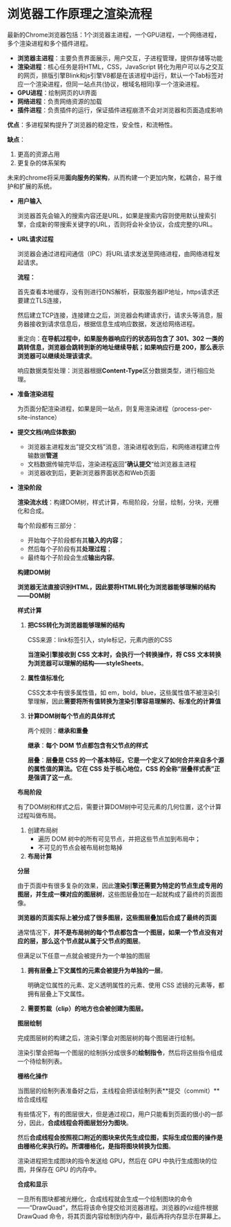 # 浏览器工作原理之渲染流程

最新的Chrome浏览器包括：1个浏览器主进程，一个GPU进程，一个网络进程，多个渲染进程和多个插件进程。

- **浏览器主进程**：主要负责界面展示，用户交互，子进程管理，提供存储等功能
- **渲染进程**：核心任务是将HTML，CSS，JavaScript 转化为用户可以与之交互的网页，排版引擎Blink和js引擎V8都是在该进程中运行，默认一个Tab标签对应一个渲染进程，但同一站点共(协议，根域名相同)享一个渲染进程。
- **GPU进程**：绘制网页的UI界面
- **网络进程**：负责网络资源的加载
- **插件进程**：负责插件的运行，保证插件进程崩溃不会对浏览器和页面造成影响

**优点**：多进程架构提升了浏览器的稳定性，安全性，和流畅性。

**缺点**：

1. 更高的资源占用
2. 更复杂的体系架构

未来的chrome将采用**面向服务的架构**，从而构建一个更加内聚，松耦合，易于维护和扩展的系统。



- **用户输入**

  浏览器首先会输入的搜索内容还是URL，如果是搜索内容则使用默认搜索引擎，合成新的带搜索关键字的URL，否则将会补全协议，合成完整的URL。

- **URL请求过程**

  浏览器会通过进程间通信（IPC）将URL请求发送至网络进程，由网络进程发起请求。

  **流程：**

   首先查看本地缓存，没有则进行DNS解析，获取服务器IP地址，https请求还要建立TLS连接，

  然后建立TCP连接，连接建立之后，浏览器会构建请求行，请求头等消息，服务器接收到请求信息后，根据信息生成响应数据，发送给网络进程。

  重定向：**在导航过程中，如果服务器响应行的状态码包含了 301、302 一类的跳转信息，浏览器会跳转到新的地址继续导航；如果响应行是 200，那么表示浏览器可以继续处理该请求**。

  响应数据类型处理：浏览器根据**Content-Type**区分数据类型，进行相应处理。

- **准备渲染进程**

  为页面分配渲染进程，如果是同一站点，则复用渲染进程（process-per-site-instance）

- **提交文档(响应体数据)**

  - 浏览器主进程发出”提交文档”消息，渲染进程收到后，和网络进程建立传输数据**管道**
  - 文档数据传输完毕后，渲染进程返回”**确认提交**“给浏览器主进程
  - 浏览器收到后，更新浏览器界面状态和Web页面

- **渲染阶段**

  **渲染流水线**：构建DOM树，样式计算，布局阶段，分层，绘制，分块，光栅化和合成。

  每个阶段都有三部分：

  - 开始每个子阶段都有其**输入的内容**；
  - 然后每个子阶段有其**处理过程**；
  - 最终每个子阶段会生成**输出内容**。

  **构建DOM树**

   **浏览器无法直接识别HTML，因此要将HTML转化为浏览器能够理解的结构——DOM树**

  **样式计算**

  1. **把CSS转化为浏览器能够理解的结构**

     CSS来源：link标签引入，style标记，元素内嵌的CSS

     **当渲染引擎接收到 CSS 文本时，会执行一个转换操作，将 CSS 文本转换为浏览器可以理解的结构——styleSheets**。

  2. **属性值标准化**

     CSS文本中有很多属性值，如 em，bold，blue，这些属性值不被渲染引擎理解，因此**需要将所有值转换为渲染引擎容易理解的、标准化的计算值**

  3. **计算DOM树每个节点的具体样式**

     两个规则：**继承和重叠**

     **继承**：**每个 DOM 节点都包含有父节点的样式**

     **层叠**：**层叠是 CSS 的一个基本特征，它是一个定义了如何合并来自多个源的属性值的算法。它在 CSS 处于核心地位，CSS 的全称“层叠样式表”正是强调了这一点**。

  **布局阶段**

   有了DOM树和样式之后，需要计算DOM树中可见元素的几何位置，这个计算过程叫做布局。

  1. 创建布局树
     - 遍历 DOM 树中的所有可见节点，并把这些节点加到布局中；
     - 不可见的节点会被布局树忽略掉
  2. **布局计算**

  **分层**

   由于页面中有很多复杂的效果，因此**渲染引擎还需要为特定的节点生成专用的图层，并生成一棵对应的图层树**，这些图层叠加在一起就构成了最终的页面图像。

   **浏览器的页面实际上被分成了很多图层，这些图层叠加后合成了最终的页面**

   通常情况下，**并不是布局树的每个节点都包含一个图层，如果一个节点没有对应的层，那么这个节点就从属于父节点的图层**。

  但满足以下任意一点就会被提升为一个单独的图层

  1. **拥有层叠上下文属性的元素会被提升为单独的一层**。

     明确定位属性的元素、定义透明属性的元素、使用 CSS 滤镜的元素等，都拥有层叠上下文属性。

  2. **需要剪裁（clip）的地方也会被创建为图层。**

  **图层绘制**

   完成图层树的构建之后，渲染引擎会对图层树的每个图层进行绘制。

  渲染引擎会把每一个图层的绘制拆分成很多的**绘制指令**，然后将这些指令组成一个待绘制列表。

  **栅格化操作**

   当图层的绘制列表准备好之后，主线程会把该绘制列表**提交（commit）**给合成线程

   有些情况下，有的图层很大，但是通过视口，用户只能看到页面的很小的一部分，因此，**合成线程会将图层划分为图块**。

   然后**合成线程会按照视口附近的图块来优先生成位图，实际生成位图的操作是由栅格化来执行的。所谓栅格化，是指将图块转换为位图**。

   渲染进程把生成图块的指令发送给 GPU，然后在 GPU 中执行生成图块的位图，并保存在 GPU 的内存中。

  **合成和显示**

   一旦所有图块都被光栅化，合成线程就会生成一个绘制图块的命令——“DrawQuad”，然后将该命令提交给浏览器进程。浏览器的viz组件根据 DrawQuad 命令，将其页面内容绘制到内存中，最后再将内存显示在屏幕上。